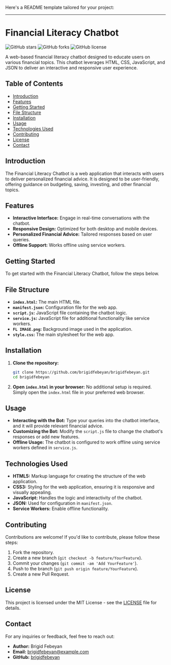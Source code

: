 Here's a README template tailored for your project:

---

# Financial Literacy Chatbot

![GitHub stars](https://img.shields.io/github/stars/brigidfebeyan/brigidfebeyan) ![GitHub forks](https://img.shields.io/github/forks/brigidfebeyan/brigidfebeyan) ![GitHub license](https://img.shields.io/github/license/brigidfebeyan/brigidfebeyan)

A web-based financial literacy chatbot designed to educate users on various financial topics. This chatbot leverages HTML, CSS, JavaScript, and JSON to deliver an interactive and responsive user experience.

## Table of Contents

- [Introduction](#introduction)
- [Features](#features)
- [Getting Started](#getting-started)
- [File Structure](#file-structure)
- [Installation](#installation)
- [Usage](#usage)
- [Technologies Used](#technologies-used)
- [Contributing](#contributing)
- [License](#license)
- [Contact](#contact)

## Introduction

The Financial Literacy Chatbot is a web application that interacts with users to deliver personalized financial advice. It is designed to be user-friendly, offering guidance on budgeting, saving, investing, and other financial topics.

## Features

- **Interactive Interface:** Engage in real-time conversations with the chatbot.
- **Responsive Design:** Optimized for both desktop and mobile devices.
- **Personalized Financial Advice:** Tailored responses based on user queries.
- **Offline Support:** Works offline using service workers.

## Getting Started

To get started with the Financial Literacy Chatbot, follow the steps below.

## File Structure

- **`index.html`:** The main HTML file.
- **`manifest.json`:** Configuration file for the web app.
- **`script.js`:** JavaScript file containing the chatbot logic.
- **`service.js`:** JavaScript file for additional functionality like service workers.
- **`FL IMAGE.png`:** Background image used in the application.
- **`style.css`:** The main stylesheet for the web app.

## Installation

1. **Clone the repository:**
   ```bash
   git clone https://github.com/brigidfebeyan/brigidfebeyan.git
   cd brigidfebeyan
   ```

2. **Open `index.html` in your browser:**
   No additional setup is required. Simply open the `index.html` file in your preferred web browser.

## Usage

- **Interacting with the Bot:** Type your queries into the chatbot interface, and it will provide relevant financial advice.
- **Customizing the Bot:** Modify the `script.js` file to change the chatbot's responses or add new features.
- **Offline Usage:** The chatbot is configured to work offline using service workers defined in `service.js`.

## Technologies Used

- **HTML5:** Markup language for creating the structure of the web application.
- **CSS3:** Styling for the web application, ensuring it is responsive and visually appealing.
- **JavaScript:** Handles the logic and interactivity of the chatbot.
- **JSON:** Used for configuration in `manifest.json`.
- **Service Workers:** Enable offline functionality.

## Contributing

Contributions are welcome! If you'd like to contribute, please follow these steps:

1. Fork the repository.
2. Create a new branch (`git checkout -b feature/YourFeature`).
3. Commit your changes (`git commit -am 'Add YourFeature'`).
4. Push to the branch (`git push origin feature/YourFeature`).
5. Create a new Pull Request.

## License

This project is licensed under the MIT License - see the [LICENSE](LICENSE) file for details.

## Contact

For any inquiries or feedback, feel free to reach out:

- **Author:** Brigid Febeyan
- **Email:** brigidfebeyan@example.com
- **GitHub:** [brigidfebeyan](https://github.com/brigidfebeyan)

